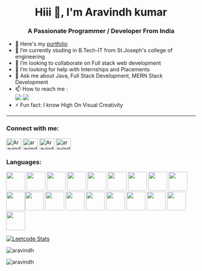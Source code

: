 <h1 align="center">Hiii 👋, I'm Aravindh kumar</h1>
<h3 align="center">A Passionate Programmer / Developer From India</h3>

- 🔭 Here's my [portfolio](https://aravindh2003.github.io/Portfolio/)                                                 
- 🌱 I’m currently studing in B.Tech-IT from St.Joseph's college of engineering
- 👯 I’m looking to collaborate on Full stack web development
- 🤔 I’m looking for help with Internships and Placements
- 💬 Ask me about Java, Full Stack Development, MERN Stack Development 
- 📫 How to reach me :
<br /> [<img src="https://img.shields.io/badge/Twitter-1DA1F2?style=for-the-badge&logo=twitter&logoColor=white" />](https://twitter.com/Aravindh_023) [<img src="https://img.shields.io/badge/LinkedIn-0077B5?style=for-the-badge&logo=linkedin&logoColor=white" />](https://www.linkedin.com/in/aravindh-kumar-239220237/)
- ⚡ Fun fact: I know  High On Visual Creativity

---
<h3 align="left">Connect with me:</h3>
<p align="left">
<a href="https://twitter.com/Aravindh_023" target="blank"><img align="center" src="https://raw.githubusercontent.com/rahuldkjain/github-profile-readme-generator/master/src/images/icons/Social/twitter.svg" alt="Aravindh_023" height="30" width="40" /></a>
<a href="https://www.linkedin.com/in/aravindh-kumar-239220237/" target="blank"><img align="center" src="https://raw.githubusercontent.com/rahuldkjain/github-profile-readme-generator/master/src/images/icons/Social/linked-in-alt.svg" alt="aravindh-kumar-239220237" height="30" width="40" /></a>
<a href="https://www.facebook.com/profile.php?id=100074407792386" target="blank"><img align="center" src="https://raw.githubusercontent.com/rahuldkjain/github-profile-readme-generator/master/src/images/icons/Social/facebook.svg" alt="Aravindh" height="30" width="40" /></a>
<a href="https://instagram.com/aravindh_s_11" target="blank"><img align="center" src="https://raw.githubusercontent.com/rahuldkjain/github-profile-readme-generator/master/src/images/icons/Social/instagram.svg" alt="aravindh_s_11" height="30" width="40" /></a>
</p>

<h3 align="left">Languages:</h3>
<p align="left"> <img height="50" width="50" src="https://img.icons8.com/color/48/000000/python.png" /> <img height="50" width="50" src="https://img.icons8.com/color/48/000000/c-programming.png" /> <img height="50" width="50" src="https://img.icons8.com/color/48/000000/c-plus-plus-logo.png" /> <img height="50" width="50" src="https://img.icons8.com/color/48/000000/java-coffee-cup-logo.png" /> <img height="50" width="50" src="https://img.icons8.com/color/48/000000/html-5.png" /> <img height="50" width="50" src="https://img.icons8.com/color/48/000000/css3.png" /> <img height="50" width="50" src="https://img.icons8.com/color/48/000000/sass.png"/> <img height="50" width="50" src="https://img.icons8.com/color/48/000000/bootstrap.png" />
<img height="50" width="50" src="https://img.icons8.com/color/48/000000/javascript.png"/><img height="50" width="50" src="https://img.icons8.com/color/48/000000/tensorflow.png"/><img height="50" width="50" src="https://img.icons8.com/fluent/48/000000/arduino.png"/> <img height="50" width="50" src="https://img.icons8.com/color/48/000000/react-native.png"/> <img height="50" width="50" src="https://img.icons8.com/color/48/000000/google-firebase-console.png"/> <img height="50" width="50" src="https://img.icons8.com/color/48/000000/mysql-logo.png"/> <img height="50" width="50" src="https://img.icons8.com/color/48/000000/mongodb.png"/> <img height="50" width="50" src="https://img.icons8.com/color/48/000000/nodejs.png"/> <img height="50" width="50" src="https://img.icons8.com/color/48/000000/spring-logo.png"/> <img height="50" width="50" src="https://img.icons8.com/fluency/48/000000/handlebar-mustache.png"/> <img height="50" width="50" src="https://img.icons8.com/color/48/null/graphql.png"/>  </p>

[![Leetcode Stats](https://leetcard.jacoblin.cool/Aravindh2003?ext=contest&theme=dark)](https://leetcode.com/u/Aravindh2003)
<p><img align="center" src="https://github-readme-stats.vercel.app/api/top-langs?username=Aravindh2003&show_icons=true&locale=en&include_all_commits=true&hide_border=true&theme=radical&layout=compact" alt="aravindh" /></p>

<p><img align="center" src="https://github-readme-streak-stats.herokuapp.com/?user=Aravindh2003&hide_border=true&theme=radical" alt="aravindh" /></p>
<!--
**Aravindh2003/Aravindh2003** is a ✨ _special_ ✨ repository because its `README.md` (this file) appears on your GitHub profile.

Here are some ideas to get you started:

- 🔭 I’m currently working on ...
- 🌱 I’m currently learning ...
- 👯 I’m looking to collaborate on ...
- 🤔 I’m looking for help with ...
- 💬 Ask me about ...
- 📫 How to reach me: ...
- 😄 Pronouns: ...
- ⚡ Fun fact: ...
-->
